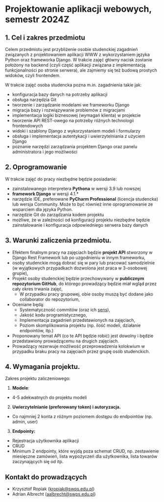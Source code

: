 # Projektowanie aplikacji webowych, semestr 2024Z

## 1. Cel i zakres przedmiotu

Celem przedmiotu jest przybliżenie osobie studenckiej zagadnień związanych z projektowaniem aplikacji WWW z wykorzystaniem języka Python oraz frameworka Django. W trakcie zajęć główny nacisk zostanie położony na backend (czyli część aplikacji związana z implementacją funkcjonalności po stronie serwera), ale zajmiemy się też budową prostych widoków, czyli frontendem.

W trakcie zajęć osoba studencka pozna m.in. zagadnienia takie jak:
* konfiguracja bazy danych na potrzeby aplikacji
* obsługa narzędzia Git
* tworzenie i zarządzanie modelami we frameworku Django
* migracja bazy i rozwiązywanie problemów z migracjami
* implementacja logiki biznesowej (wymagań klienta) w projekcie
* tworzenie API REST-owego na potrzeby różnych technologii frontendowych
* widoki i szablony Django z wykorzystaniem modeli i formularzy
* obsługa i implementacja autentykacji i uwierzytelniania z użyciem Django
* poznanie narzędzi zarządzania projektem Django oraz panelu administratora i jego możliwości


## 2. Oprogramowanie

W trakcie zajęć do pracy niezbędne będzie posiadanie:
* zainstalowanego interpretera **Pythona** w wersji 3.9 lub nowszej
* **framework Django** w wersji 4.1.*
* narzędzie IDE, preferowane **PyCharm Professional** (licencja studencka) lub wersja Community. Może to być również inne oprogramowanie ze wsparciem dla języka Python.
* narzędzie Git do zarządzania kodem projektu
* możliwe, że w zależności od konfiguracji projektu niezbędne będzie zainstalowanie i konfiguracja odpowiedniego serwera bazy danych

## 3. Warunki zaliczenia przedmiotu.

- Efektem finalnym pracy na zajęciach będzie **projekt API** stworzony w Django Rest Framework lub po uzgodnieniu w innym frameworku,
- osoby studenckie mogą dobrać się w pary lub pracować samodzielnie (w wyjątkowych przypadkach dozwolona jest praca w 3-osobowej grupie),
- Projekt osoby studenckiej będzie przechowywany w **publicznym repozytorium GitHub**, do którego prowadzący będzie miał wgląd przez cały okres trwania zajęć,
   - W przypadku pracy grupowej, obie osoby muszą być dodane jako collaborator do repozytorium,
- Oceniane będą:
   - Systematyczność commitów (oraz ich [sens](https://medium.com/@steveamaza/how-to-write-a-proper-git-commit-message-e028865e5791)),
   - Jakość kodu programistycznego,
   - Implementacja zagadnień przedstawionych na zajęciach,
   - Poziom skomplikowania projektu (np. ilość modeli, działanie endpointów, itp.)
- Proponowany temat API (co te API będzie robić) jest dowolny i będzie przedstawiony prowadzącemu na drugich zajęciach.
- Prowadzący rezerwuje możliwość przeprowadzenia kolokwium w przypadku braku pracy na zajęciach przez grupę osób studenckich.

## 4. Wymagania projektu.

Zakres projektu zaliczeniowego:
1.	**Modele**:
* 4-5 adekwatnych do projektu modeli
2.	**Uwierzytelnianie (preferowany token) i autoryzacja.**
* Co najmniej 2 konta z różnym poziomem dostępu do endpointów (np. admin, user)
3.	**Endpointy:**
* Rejestracja użytkownika aplikacji
* CRUD
* Minimum 2 endpointy, które wyjdą poza schemat CRUD, np. zestawienie miesięczne zamówień, lista wypożyczeń dla użytkownika, lista towarów zaczynających się od itp.

## Kontakt do prowadzących
- Krzysztof Ropiak ([kropiak@swps.edu.pl](mailto:kropiak@swps.edu.pl))
- Adrian Albrecht ([aalbrecht@swps.edu.pl](mailto:aalbrecht@swps.edu.pl))